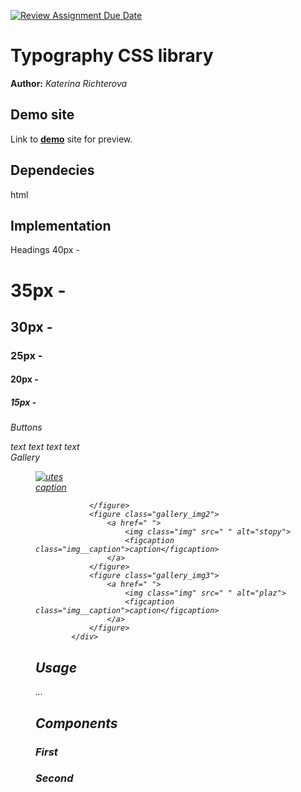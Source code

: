 [![Review Assignment Due Date](https://classroom.github.com/assets/deadline-readme-button-24ddc0f5d75046c5622901739e7c5dd533143b0c8e959d652212380cedb1ea36.svg)](https://classroom.github.com/a/zprwltzm)
# Typography CSS library
**Author:** *Katerina Richterova*
## Demo site
Link to **[demo]( https://pslib-cz.github.io/2023-l4-web-typographic-library-katerinarichte/)** site for preview.
## Dependecies
html 
        <head>
               <link rel="stylesheet" href="./download.css">
        <head>
## Implementation
Headings
40px - <h1>
35px - <h2>
30px - <h3>
25px - <h4>
20px - <h5>
15px - <h6>
Buttons 
 <div class="box">
                <a class="primary-btn">text</a>
                <a class="click-btn">text</a>
                <a class="noclick-btn">text</a>
                <a class="change-btn">text</a>
            </div>
Gallery
<div class="gallery">
                <figure class="gallery_img1">
                    <a href=" "> 
                        <img class="img" src=" " alt="utes">
                        <figcaption class="img__caption">caption</figcaption>
                    </a>
                   
                </figure>
                <figure class="gallery_img2">
                    <a href=" ">
                        <img class="img" src=" " alt="stopy">
                        <figcaption class="img__caption">caption</figcaption>
                    </a>  
                </figure>
                <figure class="gallery_img3">
                    <a href=" "> 
                        <img class="img" src=" " alt="plaz">
                        <figcaption class="img__caption">caption</figcaption>
                    </a>
                </figure>
            </div>
## Usage
...
## Components
### First
### Second
